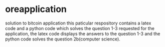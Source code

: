 # oreapplication
solution to bitcoin application
this paticular respository contains a latex code and a python code which solves the question 1-3 requested for the application,
the latex code displays the answers to the question 1-3
and the python code solves the question 2b(computer science).
